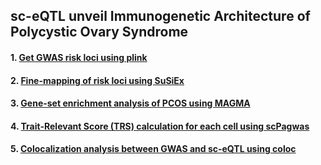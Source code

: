 ## sc-eQTL unveil Immunogenetic Architecture of Polycystic Ovary Syndrome

#### **1. [Get GWAS risk loci using plink](src/get_locis.R)**

#### 2. [Fine-mapping of risk loci using SuSiEx](src/get_locis.R)

#### 3. [Gene-set enrichment analysis of PCOS using MAGMA](src/magma.R)

#### 4. [Trait-Relevant Score (TRS) calculation for each cell using scPagwas](src/scPagwas.R)

#### 5. [Colocalization analysis between GWAS and sc-eQTL using coloc](src/colocalization.R)

## 